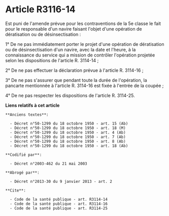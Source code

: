 # Article R3116-14

Est puni de l'amende prévue pour les contraventions de la 5e classe le fait pour le responsable d'un navire faisant l'objet
d'une opération de dératisation ou de désinsectisation :

1° De ne pas immédiatement porter le projet d'une opération de dératisation ou de désinsectisation d'un navire, avec la date
et l'heure, à la connaissance du service qui a mission de contrôler l'opération projetée selon les dispositions de l'article
R. 3114-14 ;

2° De ne pas effectuer la déclaration prévue à l'article R. 3114-16 ;

3° De ne pas s'assurer que pendant toute la durée de l'opération, la pancarte mentionnée à l'article R. 3114-16 est fixée à
l'entrée de la coupée ;

4° De ne pas respecter les dispositions de l'article R. 3114-25.

**Liens relatifs à cet article**

	**Anciens textes**:

	  - Décret n°50-1299 du 18 octobre 1950 - art. 15 (Ab)
	  - Décret n°50-1299 du 18 octobre 1950 - art. 18 (M)
	  - Décret n°50-1299 du 18 octobre 1950 - art. 4 (Ab)
	  - Décret n°50-1299 du 18 octobre 1950 - art. 7 (Ab)
	  - Décret n°50-1299 du 18 octobre 1950 - art. 8 (Ab)
	  - Décret n°50-1299 du 18 octobre 1950 - art. 18 (Ab)

	**Codifié par**:

	  - Décret n°2003-462 du 21 mai 2003

	**Abrogé par**:

	  - Décret n°2013-30 du 9 janvier 2013 - art. 2

	**Cite**:

	  - Code de la santé publique - art. R3114-14
	  - Code de la santé publique - art. R3114-16
	  - Code de la santé publique - art. R3114-25
